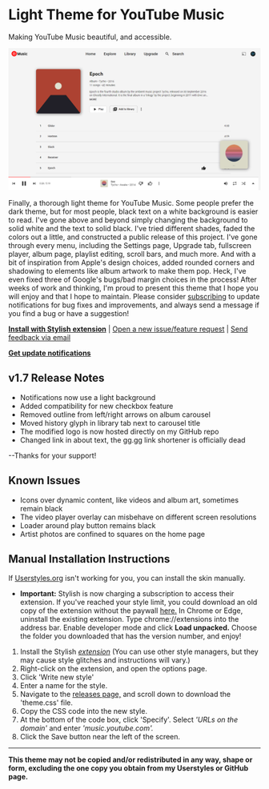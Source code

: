 # Light Theme for YouTube Music
Making YouTube Music beautiful, and accessible.

<img src="https://raw.githubusercontent.com/Tech-How/Light-Theme-for-YouTube-Music/main/images/repo/readme/3.png"/>

Finally, a thorough light theme for YouTube Music. Some people prefer the dark theme, but for most people, black text on a white background is easier to read. I've gone above and beyond simply changing the background to solid white and the text to solid black. I've tried different shades, faded the colors out a little, and constructed a public release of this project. I've gone through every menu, including the Settings page, Upgrade tab, fullscreen player, album page, playlist editing, scroll bars, and much more. And with a bit of inspiration from Apple's design choices, added rounded corners and shadowing to elements like album artwork to make them pop. Heck, I've even fixed three of Google's bugs/bad margin choices in the process! After weeks of work and thinking, I'm proud to present this theme that I hope you will enjoy and that I hope to maintain. Please consider [subscribing](https://docs.google.com/forms/d/e/1FAIpQLSfP30oTyvJfdZN0uIe-EXf8RXHiA_gzssLDjOTXr_5ggWhNaw/viewform?usp=pp_url&entry.635720994=Subscribe+to+update+notifications) to update notifications for bug fixes and improvements, and always send a message if you find a bug or have a suggestion!

**[Install with Stylish extension](https://userstyles.org/styles/207587/light-theme-for-youtube-music)** | [Open a new issue/feature request](https://github.com/Tech-How/Light-Theme-for-YouTube-Music/issues/new/choose) | [Send feedback via email](mailto:tech_how_youtuber_55@yahoo.com?subject=YTM%20Light%20Theme%20Feedback)

**[Get update notifications](https://docs.google.com/forms/d/e/1FAIpQLSfP30oTyvJfdZN0uIe-EXf8RXHiA_gzssLDjOTXr_5ggWhNaw/viewform?usp=pp_url&entry.635720994=Subscribe+to+update+notifications)**

## v1.7 Release Notes
- Notifications now use a light background
- Added compatibility for new checkbox feature
- Removed outline from left/right arrows on album carousel
- Moved history glyph in library tab next to carousel title
- The modified logo is now hosted directly on my GitHub repo
- Changed link in about text, the gg.gg link shortener is officially dead

--Thanks for your support!


## Known Issues
- Icons over dynamic content, like videos and album art, sometimes remain black
- The video player overlay can misbehave on different screen resolutions
- Loader around play button remains black
- Artist photos are confined to squares on the home page


## Manual Installation Instructions
If [Userstyles.org](https://userstyles.org) isn't working for you, you can install the skin manually.
- **Important:** Stylish is now charging a subscription to access their extension. If you've reached your style limit, you could download an old copy of the extension without the paywall [here.](https://mega.nz/file/LMdxlCJB#IU-kAcQ6efh4NRDoG3z1045I7MR9Z74rP2W9P12fHPs) In Chrome or Edge, uninstall the existing extension. Type chrome://extensions into the address bar. Enable developer mode and click **Load unpacked.** Choose the folder you downloaded that has the version number, and enjoy!
1. Install the Stylish *[extension](https://chrome.google.com/webstore/detail/stylish-custom-themes-for/fjnbnpbmkenffdnngjfgmeleoegfcffe)* (You can use other style managers, but they may cause style glitches and instructions will vary.)
2. Right-click on the extension, and open the options page.
3. Click 'Write new style'
4. Enter a name for the style.
5. Navigate to the [releases page,](https://github.com/Tech-How/Light-Theme-for-YouTube-Music/releases) and scroll down to download the 'theme.css' file.
6. Copy the CSS code into the new style.
7. At the bottom of the code box, click 'Specify'. Select *'URLs on the domain'* and enter *'music.youtube.com'.*
8. Click the Save button near the left of the screen.

---
**This theme may not be copied and/or redistributed in any way, shape or form, excluding the one copy you obtain from my Userstyles or GitHub page.**
